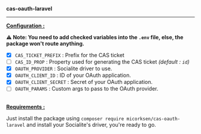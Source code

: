 **cas-oauth-laravel**
<hr />

<ins>**Configuration :**</ins>

**⚠️ Note: You need to add checked variables into the `.env` file, else, the package won't route anything.**

* [X] `CAS_TICKET_PREFIX` : Prefix for the CAS ticket
* [ ] `CAS_ID_PROP` : Property used for generating the CAS ticket *(default : `id`)*
* [X] `OAUTH_PROVIDER` : Socialite driver to use. 
* [X] `OAUTH_CLIENT_ID` : ID of your OAuth application.
* [X] `OAUTH_CLIENT_SECRET` : Secret of your OAuth application.
* [ ] `OAUTH_PARAMS` : Custom args to pass to the OAuth provider.

<br /><ins>**Requirements :**</ins>

Just install the package using `composer require micorksen/cas-oauth-laravel` and install your Socialite's driver, you're ready to go.
